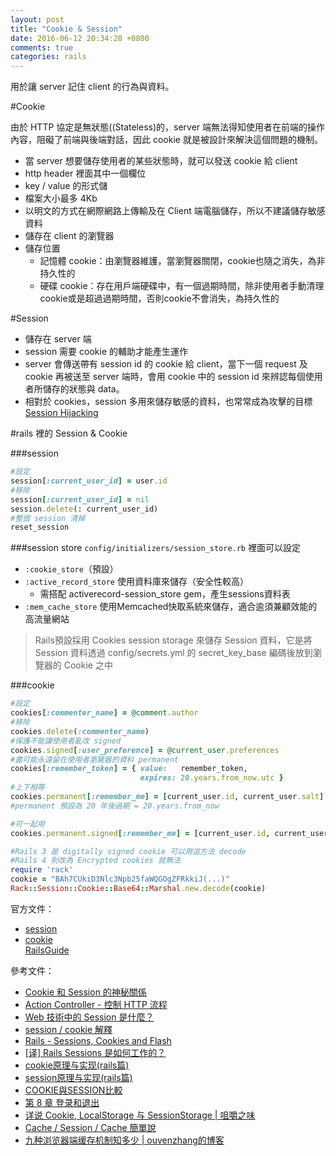 ```yaml
---
layout: post
title: "Cookie & Session"
date: 2016-06-12 20:34:20 +0800
comments: true
categories: rails
---
```

用於讓 server 記住 client 的行為與資料。

<!-- more -->

#Cookie 

由於 HTTP 協定是無狀態((Stateless)的，server 端無法得知使用者在前端的操作內容，阻礙了前端與後端對話，因此 cookie 就是被設計來解決這個問題的機制。

* 當 server 想要儲存使用者的某些狀態時，就可以發送 cookie 給 client
* http header 裡面其中一個欄位
* key / value 的形式儲
* 檔案大小最多 4Kb
* 以明文的方式在網際網路上傳輸及在 Client 端電腦儲存，所以不建議儲存敏感資料
* 儲存在 client 的瀏覽器
* 儲存位置
	* 記憶體 cookie：由瀏覽器維護，當瀏覽器關閉，cookie也隨之消失，為非持久性的
	* 硬碟 cookie：存在用戶端硬碟中，有一個過期時間，除非使用者手動清理cookie或是超過過期時間，否則cookie不會消失，為持久性的


#Session

* 儲存在 server 端
* session 需要 cookie 的輔助才能產生運作
* server 會傳送帶有 session id 的 cookie 給 client，當下一個 request 及cookie 再被送至 server 端時，會用 cookie 中的 session id 來辨認每個使用者所儲存的狀態與 data。
* 相對於 cookies，session 多用來儲存敏感的資料，也常常成為攻擊的目標 [Session Hijacking](http://guides.rubyonrails.org/security.html#session-hijacking)


#rails 裡的 Session & Cookie 

###session

```ruby
#設定
session[:current_user_id] = user.id
#移除
session[:current_user_id] = nil
session.delete(: current_user_id)
#整個 session 清掉
reset_session
```

###session store
`config/initializers/session_store.rb` 裡面可以設定  

* `:cookie_store`（預設） 
* `:active_record_store` 使用資料庫來儲存（安全性較高）
	* 需搭配 activerecord-session_store gem，產生sessions資料表
* `:mem_cache_store` 使用Memcached快取系統來儲存，適合逾須兼顧效能的高流量網站

> Rails預設採用 Cookies session storage 來儲存 Session 資料，它是將 Session 資料透過 config/secrets.yml 的 secret_key_base 編碼後放到瀏覽器的 Cookie 之中

###cookie

```ruby
#設定
cookies[:commenter_name] = @comment.author
#移除
cookies.delete(:commenter_name)
#保護不能讓使用者亂改 signed
cookies.signed[:user_preference] = @current_user.preferences
#盡可能永遠留在使用者瀏覽器的資料 permanent
cookies[:remember_token] = { value:   remember_token,
                             expires: 20.years.from_now.utc }
#上下相等
cookies.permanent[:remember_me] = [current_user.id, current_user.salt]
#permanent 預設為 20 年後過期 = 20.years.from_now

#可一起用
cookies.permanent.signed[:remember_me] = [current_user.id, current_user.salt]
```

```ruby
#Rails 3 是 digitally signed cookie 可以用這方法 decode
#Rails 4 則改為 Encrypted cookies 就無法
require 'rack'cookie = "BAh7CUkiD3Nlc3Npb25faWQGOgZFRkkiJ(...)"Rack::Session::Cookie::Base64::Marshal.new.decode(cookie)
```

官方文件：  

* [session](http://rails.ruby.tw/action_controller_overview.html#session)  
* [cookie](http://rails.ruby.tw/action_controller_overview.html#cookies)  
[RailsGuide](http://guides.rubyonrails.org/security.html#sessions)  

參考文件：  

* [Cookie 和 Session 的神秘關係](http://blog.andikan.me/2012/10/03/cookie-and-session/)  
* [Action Controller - 控制 HTTP 流程](https://ihower.tw/rails4/actioncontroller.html)  
* [Web 技術中的 Session 是什麼？](http://fred-zone.blogspot.tw/2014/01/web-session.html)  
* [session / cookie 解釋](http://railsfun.tw/t/session-cookie/380)  
* [Rails - Sessions, Cookies and Flash](http://lucaswu.logdown.com/posts/735841-rails-sessions-cookies-and-flash)
* [[译] Rails Sessions 是如何工作的？](http://grantcss.com/blog/2015/03/23/how-rails-sessions-work/)  
* [cookie原理与实现(rails篇)](http://www.rails365.net/articles/cookie-yuan-li-yu-shi-xian-rails-pian)  
* [session原理与实现(rails篇)](http://www.rails365.net/articles/session-yuan-li-yu-shi-xian-rails-pian)  
* [COOKIE與SESSION比較](https://read01.com/NyARK.html)  
* [第 8 章 登录和退出](http://railstutorial-china.org/rails42/chapter8.html#logging-in)
* [详说 Cookie, LocalStorage 与 SessionStorage | 咀嚼之味](http://jerryzou.com/posts/cookie-and-web-storage/)
* [Cache / Session / Cache 簡單說](https://medium.com/@renhades/%E7%B0%A1%E5%96%AE%E8%AA%AA-cache-session-cache-4de6f3c77aa1#.qdbr3vq94)
* [九种浏览器端缓存机制知多少 | ouvenzhang的博客](http://jixianqianduan.com/frontend-javascript/2015/12/28/nine-browser-cache-methods.html)